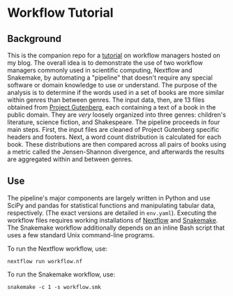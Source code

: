 # Workflow Tutorial

## Background
This is the companion repo for a [tutorial](https://marcsingleton.github.io/posts/workflow-managers-in-data-science-nextflow-and-snakemake/) on workflow managers hosted on my blog. The overall idea is to demonstrate the use of two workflow managers commonly used in scientific computing, Nextflow and Snakemake, by automating a "pipeline" that doesn't require any special software or domain knowledge to use or understand. The purpose of the analysis is to determine if the words used in a set of books are more similar within genres than between genres. The input data, then, are 13 files obtained from [Project Gutenberg](https://www.gutenberg.org/), each containing a text of a book in the public domain. They are *very* loosely organized into three genres: children's literature, science fiction, and Shakespeare. The pipeline proceeds in four main steps. First, the input files are cleaned of Project Gutenberg specific headers and footers. Next, a word count distribution is calculated for each book. These distributions are then compared across all pairs of books using a metric called the Jensen-Shannon divergence, and afterwards the results are aggregated within and between genres.

## Use
The pipeline's major components are largely written in Python and use SciPy and pandas for statistical functions and manipulating tabular data, respectively. (The exact versions are detailed in `env.yaml`). Executing the workflow files requires working installations of [Nextflow](https://www.nextflow.io/docs/latest/index.html) and [Snakemake](https://snakemake.readthedocs.io/en/stable/index.html). The Snakemake workflow additionally depends on an inline Bash script that uses a few standard Unix command-line programs.

To run the Nextflow workflow, use:

```
nextflow run workflow.nf
```

To run the Snakemake workflow, use:

```
snakemake -c 1 -s workflow.smk
```
